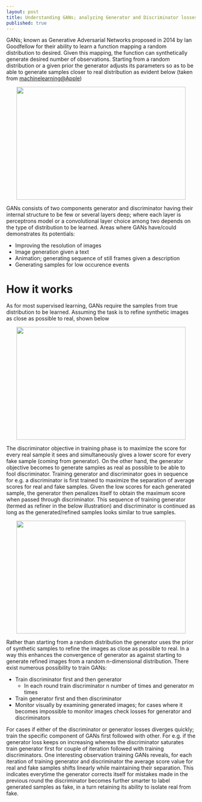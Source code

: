 ```yaml
---
layout: post
title: Understanding GANs; analyzing Generator and Discriminator losses 
published: true
---
```


GANs; known as Generative Adversarial Networks proposed in 2014 by Ian Goodfellow for their ability to learn a function mapping a random distribution to desired. Given this mapping, the function can synthetically generate desired number of observations. Starting from a random distribution or a given prior the generator adjusts its parameters so as to be able to generate samples closer to real distribution as evident below (taken from [machinelearning@Apple](https://machinelearning.apple.com/2017/07/07/GAN.html))

<p align="center"> <img src="https://machinelearning.apple.com/images/journals/gan/history.gif" width="450" height="300" /> </p>

GANs consists of two components generator and discriminator having their internal structure to be few or several layers deep; where each layer is perceptrons model or a convolutional layer choice among two depends on the type of distribution to be learned. Areas where GANs have/could demonstrates its potentials:

* Improving the resolution of images
* Image generation given a text
* Animation; generating sequence of still frames given a description
* Generating samples for low occurence events

# How it works
As for most supervised learning, GANs require the samples from true distribution to be learned. Assuming the task is to refine synthetic images as close as possible to real, shown below

<p align="center"> <img src="https://machinelearning.apple.com/images/journals/gan/real_synt_refined_gaze.png" width="450" height="300" /> </p>

The discriminator objective in training phase is to maximize the score for every real sample it sees and simultaneously gives a lower score for every fake sample (coming from generator). On the other hand, the generator objective becomes to generate samples as real as possible to be able to fool discriminator. Training generator and discriminator goes in sequence for e.g. a discriminator is first trained to maximize the separation of average scores for real and fake samples. Given the low scores for each generated sample, the generator then penalizes itself to obtain the maximum score when passed through discriminator. This sequence of training generator (termed as refiner in the below illustration) and discriminator is continued as long as the generated/refined samples looks similar to true samples.

<p align="center"> <img src="https://machinelearning.apple.com/images/journals/gan/block_diag_gif.gif" width="450" height="300" /> </p>

Rather than starting from a random distribution the generator uses the prior of synthetic samples to refine the images as close as possible to real. In a way this enhances the convergence of generator as against starting to generate refined images from a random n-dimensional distribution. There exist numerous possibility to train GANs:
- Train discriminator first and then generator
  - In each round train discriminator n number of times and generator m times
- Train generator first and then discriminator
- Monitor visually by examining generated images; for cases where it becomes impossible to monitor images check losses for generator and discriminators

For cases if either of the discriminator or generator losses diverges quickly; train the specific component of GANs first followed with other. For e.g. if the generator loss keeps on increasing whereas the discriminator saturates train generator first for couple of iteration followed with training discriminators.
One interesting observation training GANs reveals, for each iteration of training generator and discriminator the average score value for real and fake samples shifts linearly while maintaining their separation. This indicates everytime the generator corrects itself for mistakes made in the previous round the discriminator becomes further smarter to label generated samples as fake, in a turn retaining its ability to isolate real from fake.
